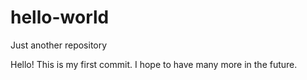 # hello-world
Just another repository

Hello! This is my first commit. I hope to have many more in the future.
